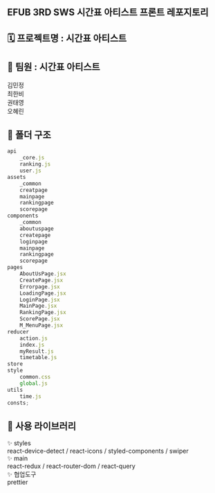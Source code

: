 ## EFUB 3RD SWS 시간표 아티스트 프론트 레포지토리

<h2> 🗓️ 프로젝트명 : 시간표 아티스트 </h2>

<h2> 🥰 팀원 : 시간표 아티스트 </h2>

<div>김민정</div>
<div>최한비</div>
<div>권태영</div>
<div>오혜린</div>

<h2> 📂 폴더 구조 </h2>

```javascript
api
    _core.js 
    ranking.js
    user.js
assets
    _common 
    creatpage
    mainpage 
    rankingpage 
    scorepage
components
    _common 
    aboutuspage 
    createpage 
    loginpage 
    mainpage 
    rankingpage
    scorepage 
pages 
    AboutUsPage.jsx
    CreatePage.jsx 
    Errorpage.jsx 
    LoadingPage.jsx 
    LoginPage.jsx 
    MainPage.jsx 
    RankingPage.jsx 
    ScorePage.jsx 
    M_MenuPage.jsx 
reducer 
    action.js 
    index.js 
    myResult.js 
    timetable.js
store 
style 
    common.css 
    global.js 
utils 
    time.js 
consts;
```

<h2> 💟 사용 라이브러리 </h2>
✨ styles
<br/>
 react-device-detect /
 react-icons /
 styled-components /
 swiper
<br/>
✨ main
<br/>
 react-redux /
 react-router-dom /
 react-query
 <br/>
 ✨ 협업도구 
 <br/>
 prettier
